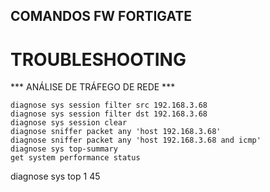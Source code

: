 ## COMANDOS FW FORTIGATE


# TROUBLESHOOTING  
*** ANÁLISE DE TRÁFEGO DE REDE ***   

    diagnose sys session filter src 192.168.3.68
    diagnose sys session filter dst 192.168.3.68
    diagnose sys session clear
    diagnose sniffer packet any 'host 192.168.3.68' 
    diagnose sniffer packet any 'host 192.168.3.68 and icmp'
    diagnose sys top-summary
    get system performance status 
 diagnose sys top 1 45